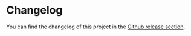 # Changelog

You can find the changelog of this project in the [Github release section](https://github.com/khulnasoft/ml-buildkit/releases).
